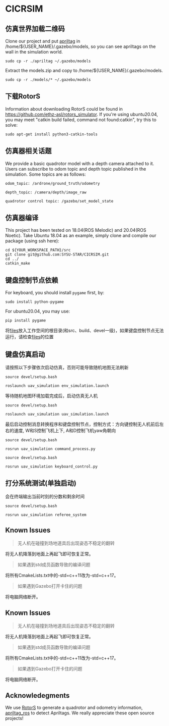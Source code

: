 # CICRSIM

## 仿真世界加载二维码
Clone our project and put [apriltag](/apriltag/) in /home/${USER_NAME}/.gazebo/models, so you can see apriltags on the wall in the simulation world.

~~~
sudo cp -r ./apriltag ~/.gazebo/models
~~~

Extract the models.zip and copy to /home/${USER_NAME}/.gazebo/models.

~~~
sudo cp -r ./models/* ~/.gazebo/models
~~~

## 下载RotorS
Information about downloading RotorS could be found in https://github.com/ethz-asl/rotors_simulator.
If you're using ubuntu20.04, you may meet "catkin build failed, command not found:catkin", try this to solve:
```
sudo apt-get install python3-catkin-tools
```

## 仿真器相关话题

We provide a basic quadrotor model with a depth camera attached to it. Users can subscribe to odom topic and depth topic published in the simulation. Some topics are as follows:
```
odom_topic: /ardrone/ground_truth/odometry

depth_topic: /camera/depth/image_raw

quadrotor control topic: /gazebo/set_model_state
```
## 仿真器编译
This project has been tested on 18.04(ROS Melodic) and 20.04(ROS Noetic). Take Ubuntu 18.04 as an example, simply clone and compile our package (using ssh here):
```
cd ${YOUR_WORKSPACE_PATH}/src
git clone git@github.com:SYSU-STAR/CICRSIM.git
cd ../ 
catkin_make
```
## 键盘控制节点依赖
For keyboard, you should install ```pygame``` first, by:
```
sudo install python-pygame
```
For ubuntu20.04, you may use:

~~~
pip install pygame
~~~

将[files](/files)放入工作空间的根目录(和src、build、devel一级)，如果键盘控制节点无法运行，请检查[files](/files)的位置

## 键盘仿真启动
请按照以下步骤依次启动仿真，否则可能导致随机地图无法刷新
```
source devel/setup.bash

roslaunch uav_simulation env_simulation.launch
```
等待随机地图环境加载完成后，启动仿真无人机
```
source devel/setup.bash

roslaunch uav_simulation uav_simulation.launch
```
最后启动控制消息转换程序和键盘控制节点，控制方式：方向键控制无人机前后左右的速度, W和S控制飞机上下, A和D控制飞机yaw角朝向
```
source devel/setup.bash

rosrun uav_simulation command_process.py

source devel/setup.bash

rosrun uav_simulation keyboard_control.py
```
## 打分系统测试(单独启动)
会在终端输出当前时刻的分数和剩余时间
```
source devel/setup.bash

rosrun uav_simulation referee_system
```
## Known Issues
> 无人机在碰撞到场地道具后出现姿态不稳定的翻转

将无人机降落到地面上再起飞即可恢复正常。

> 如果遇到std成员函数导致的编译问题

将所有CmakeLists.txt中的-std=c++11改为-std=c++17。

> 如果遇到Gazebo打开卡住的问题

将电脑网络断开。

## Known Issues
> 无人机在碰撞到场地道具后出现姿态不稳定的翻转

将无人机降落到地面上再起飞即可恢复正常。

> 如果遇到std成员函数导致的编译问题

将所有CmakeLists.txt中的-std=c++11改为-std=c++17。

> 如果遇到Gazebo打开卡住的问题

将电脑网络断开。

## Acknowledegments

We use [RotorS](https://github.com/ethz-asl/rotors_simulator) to generate a quadrotor and odometry information, [apriltag_ros](https://github.com/AprilRobotics/apriltag_ros.git) to detect Apriltags. We really appreciate these open source projects!


